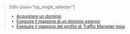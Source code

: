 > [!div class="op_single_selector"]
> * [Acquistare un dominio](../articles/app-service-web/custom-dns-web-site-buydomains-web-app.md)
> * [Eseguire il mapping di un dominio esterno](../articles/app-service-web/app-service-web-tutorial-custom-domain.md)
> * [Eseguire il mapping del profilo di Traffic Manager tooa](../articles/app-service-web/web-sites-traffic-manager-custom-domain-name.md)
> 
> 

